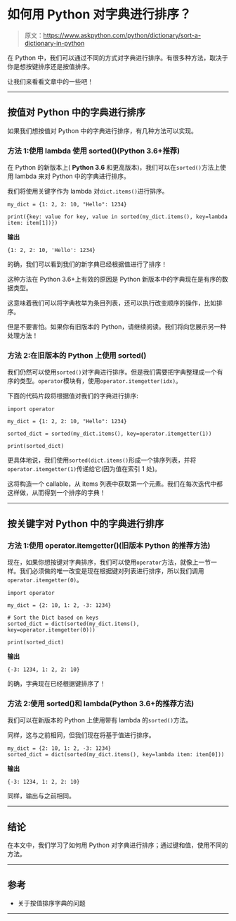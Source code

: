 # 如何用 Python 对字典进行排序？

> 原文：<https://www.askpython.com/python/dictionary/sort-a-dictionary-in-python>

在 Python 中，我们可以通过不同的方式对字典进行排序。有很多种方法，取决于你是想按键排序还是按值排序。

让我们来看看文章中的一些吧！

* * *

## 按值对 Python 中的字典进行排序

如果我们想按值对 Python 中的字典进行排序，有几种方法可以实现。

### 方法 1:使用 lambda 使用 sorted()(Python 3.6+推荐)

在 Python 的新版本上( **Python 3.6** 和更高版本)，我们可以在`sorted()`方法上使用 lambda 来对 Python 中的字典进行排序。

我们将使用关键字作为 lambda 对`dict.items()`进行排序。

```
my_dict = {1: 2, 2: 10, "Hello": 1234}

print({key: value for key, value in sorted(my_dict.items(), key=lambda item: item[1])})

```

**输出**

```
{1: 2, 2: 10, 'Hello': 1234}

```

的确，我们可以看到我们的新字典已经根据值进行了排序！

这种方法在 Python 3.6+上有效的原因是 Python 新版本中的字典现在是有序的数据类型。

这意味着我们可以将字典枚举为条目列表，还可以执行改变顺序的操作，比如排序。

但是不要害怕。如果你有旧版本的 Python，请继续阅读。我们将向您展示另一种处理方法！

### 方法 2:在旧版本的 Python 上使用 sorted()

我们仍然可以使用`sorted()`对字典进行排序。但是我们需要把字典整理成一个有序的类型。`operator`模块有，使用`operator.itemgetter(idx)`。

下面的代码片段将根据值对我们的字典进行排序:

```
import operator

my_dict = {1: 2, 2: 10, "Hello": 1234}

sorted_dict = sorted(my_dict.items(), key=operator.itemgetter(1))

print(sorted_dict)

```

更具体地说，我们使用`sorted(dict.items()`形成一个排序列表，并将`operator.itemgetter(1)`传递给它(因为值在索引 1 处)。

这将构造一个 callable，从 items 列表中获取第一个元素。我们在每次迭代中都这样做，从而得到一个排序的字典！

* * *

## 按关键字对 Python 中的字典进行排序

### 方法 1:使用 operator.itemgetter()(旧版本 Python 的推荐方法)

现在，如果你想按键对字典排序，我们可以使用`operator`方法，就像上一节一样。我们必须做的唯一改变是现在根据键对列表进行排序，所以我们调用`operator.itemgetter(0)`。

```
import operator

my_dict = {2: 10, 1: 2, -3: 1234}

# Sort the Dict based on keys
sorted_dict = dict(sorted(my_dict.items(), key=operator.itemgetter(0)))

print(sorted_dict)

```

**输出**

```
{-3: 1234, 1: 2, 2: 10}

```

的确，字典现在已经根据键排序了！

### 方法 2:使用 sorted()和 lambda(Python 3.6+的推荐方法)

我们可以在新版本的 Python 上使用带有 lambda 的`sorted()`方法。

同样，这与之前相同，但我们现在将基于值进行排序。

```
my_dict = {2: 10, 1: 2, -3: 1234}
sorted_dict = dict(sorted(my_dict.items(), key=lambda item: item[0]))

```

**输出**

```
{-3: 1234, 1: 2, 2: 10}

```

同样，输出与之前相同。

* * *

## 结论

在本文中，我们学习了如何用 Python 对字典进行排序；通过键和值，使用不同的方法。

* * *

## 参考

*   关于按值排序字典的问题

* * *